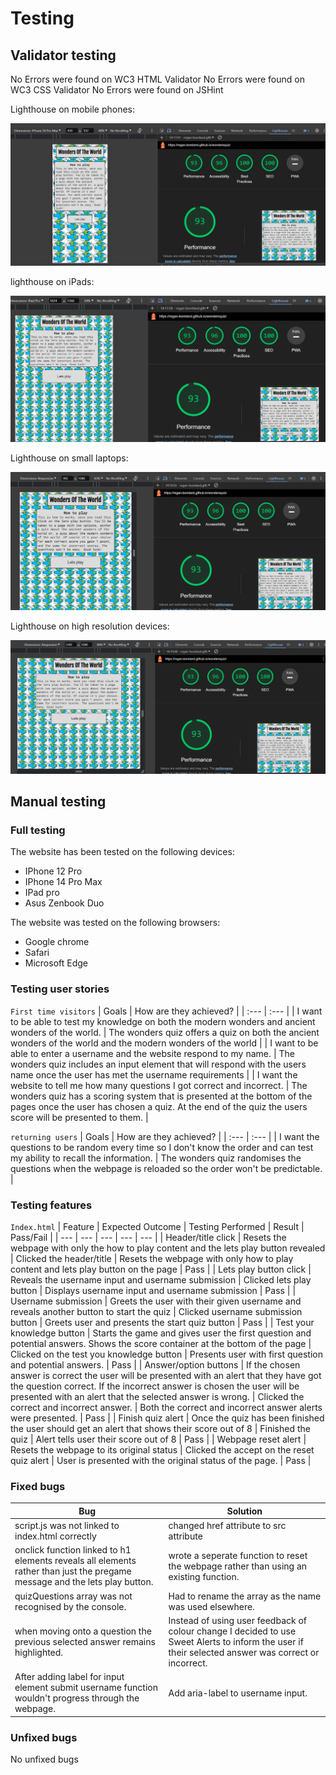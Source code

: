 # Testing
## Validator testing
No Errors were found on WC3 HTML Validator
No Errors were found on WC3 CSS Validator
No Errors were found on JSHint

Lighthouse on mobile phones:

![lighthouse on mobile phones](assets/images/testing/lighthouse_on_mobile.png)

lighthouse on iPads:

![lighthouse on iPad](assets/images/testing/lighthouse_on_ipad.png)

Lighthouse on small laptops:

![lighthouse on small laptops](assets/images/testing/lighthouse_on_smalllaptops.png)

Lighthouse on high resolution devices:

![lighthouse on high resolution devices](assets/images/testing/lighthouse_on_highresolution.png)

## Manual testing
### Full testing
The website has been tested on the following devices:
* IPhone 12 Pro
* IPhone 14 Pro Max
* IPad pro
* Asus Zenbook Duo

The website was tested on the following browsers:
* Google chrome
* Safari
* Microsoft Edge

### Testing user stories
`First time visitors`
| Goals | How are they achieved? |
| :--- | :--- |
| I want to be able to test my knowledge on both the modern wonders and ancient wonders of the world. | The wonders quiz offers a quiz on both the ancient wonders of the world and the modern wonders of the world |
| I want to be able to enter a username and the website respond to my name. | The wonders quiz includes an input element that will respond with the users name once the user has met the username requirements |
| I want the website to tell me how many questions I got correct and incorrect. | The wonders quiz has a scoring system that is presented at the bottom of the pages once the user has chosen a quiz. At the end of the quiz the users score will be presented to them. |

`returning users`
| Goals | How are they achieved? |
| :--- | :--- |
| I want the questions to be random every time so I don't know the order and can test my ability to recall the information. | The wonders quiz randomises the questions when the webpage is reloaded so the order won't be predictable. | 

### Testing features
`Index.html`
| Feature | Expected Outcome | Testing Performed | Result | Pass/Fail |
| --- | --- | --- | --- | --- |
| Header/title click | Resets the webpage with only the how to play content and the lets play button revealed | Clicked the header/title | Resets the webpage with only how to play content and lets play button on the page | Pass |
| Lets play button click | Reveals the username input and username submission | Clicked lets play button | Displays username input and username submission | Pass |
| Username submission | Greets the user with their given username and reveals another button to start the quiz | Clicked username submission button | Greets user and presents the start quiz button | Pass |
| Test your knowledge button | Starts the game and gives user the first question and potential answers. Shows the score container at the bottom of the page | Clicked on the test you knowledge button | Presents user with first question and potential answers. | Pass |
| Answer/option buttons | If the chosen answer is correct the user will be presented with an alert that they have got the question correct. If the incorrect answer is chosen the user will be presented with an alert that the selected answer is wrong. | Clicked the correct and incorrect answer. | Both the correct and incorrect answer alerts were presented. | Pass |
| Finish quiz alert | Once the quiz has been finished the user should get an alert that shows their score out of 8 | Finished the quiz | Alert tells user their score out of 8 | Pass |
| Webpage reset alert | Resets the webpage to its original status | Clicked the accept on the reset quiz alert | User is presented with the original status of the page. | Pass |


### Fixed bugs
| Bug | Solution |
| ---| ---|
| script.js was not linked to index.html correctly | changed href attribute to src attribute |
| onclick function linked to h1 elements reveals all elements rather than just the pregame message and the lets play button. | wrote a seperate function to reset the webpage rather than using an existing function. |
| quizQuestions array was not recognised by the console. | Had to rename the array as the name was used elsewhere. |
| when moving onto a question the previous selected answer remains highlighted. | Instead of using user feedback of colour change I decided to use Sweet Alerts to inform the user if their selected answer was correct or incorrect. |
| After adding label for input element submit username function wouldn't progress through the webpage. | Add aria-label to username input. |

### Unfixed bugs
No unfixed bugs